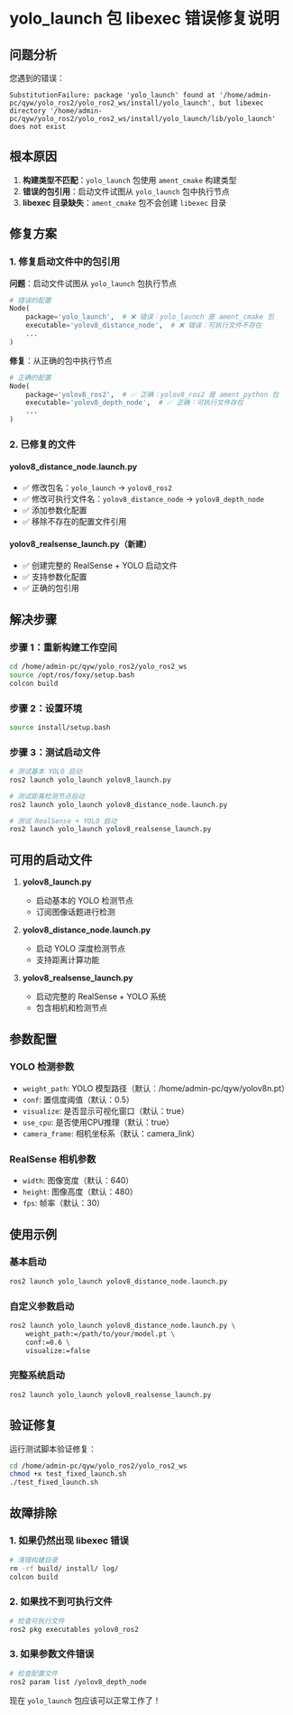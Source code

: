 # yolo_launch 包 libexec 错误修复说明

## 问题分析

您遇到的错误：
```
SubstitutionFailure: package 'yolo_launch' found at '/home/admin-pc/qyw/yolo_ros2/yolo_ros2_ws/install/yolo_launch', but libexec directory '/home/admin-pc/qyw/yolo_ros2/yolo_ros2_ws/install/yolo_launch/lib/yolo_launch' does not exist
```

## 根本原因

1. **构建类型不匹配**：`yolo_launch` 包使用 `ament_cmake` 构建类型
2. **错误的包引用**：启动文件试图从 `yolo_launch` 包中执行节点
3. **libexec 目录缺失**：`ament_cmake` 包不会创建 `libexec` 目录

## 修复方案

### 1. 修复启动文件中的包引用

**问题**：启动文件试图从 `yolo_launch` 包执行节点
```python
# 错误的配置
Node(
    package='yolo_launch',  # ❌ 错误：yolo_launch 是 ament_cmake 包
    executable='yolov8_distance_node',  # ❌ 错误：可执行文件不存在
    ...
)
```

**修复**：从正确的包中执行节点
```python
# 正确的配置
Node(
    package='yolov8_ros2',  # ✅ 正确：yolov8_ros2 是 ament_python 包
    executable='yolov8_depth_node',  # ✅ 正确：可执行文件存在
    ...
)
```

### 2. 已修复的文件

#### yolov8_distance_node.launch.py
- ✅ 修改包名：`yolo_launch` → `yolov8_ros2`
- ✅ 修改可执行文件名：`yolov8_distance_node` → `yolov8_depth_node`
- ✅ 添加参数化配置
- ✅ 移除不存在的配置文件引用

#### yolov8_realsense_launch.py（新建）
- ✅ 创建完整的 RealSense + YOLO 启动文件
- ✅ 支持参数化配置
- ✅ 正确的包引用

## 解决步骤

### 步骤 1：重新构建工作空间
```bash
cd /home/admin-pc/qyw/yolo_ros2/yolo_ros2_ws
source /opt/ros/foxy/setup.bash
colcon build
```

### 步骤 2：设置环境
```bash
source install/setup.bash
```

### 步骤 3：测试启动文件
```bash
# 测试基本 YOLO 启动
ros2 launch yolo_launch yolov8_launch.py

# 测试距离检测节点启动
ros2 launch yolo_launch yolov8_distance_node.launch.py

# 测试 RealSense + YOLO 启动
ros2 launch yolo_launch yolov8_realsense_launch.py
```

## 可用的启动文件

1. **yolov8_launch.py**
   - 启动基本的 YOLO 检测节点
   - 订阅图像话题进行检测

2. **yolov8_distance_node.launch.py**
   - 启动 YOLO 深度检测节点
   - 支持距离计算功能

3. **yolov8_realsense_launch.py**
   - 启动完整的 RealSense + YOLO 系统
   - 包含相机和检测节点

## 参数配置

### YOLO 检测参数
- `weight_path`: YOLO 模型路径（默认：/home/admin-pc/qyw/yolov8n.pt）
- `conf`: 置信度阈值（默认：0.5）
- `visualize`: 是否显示可视化窗口（默认：true）
- `use_cpu`: 是否使用CPU推理（默认：true）
- `camera_frame`: 相机坐标系（默认：camera_link）

### RealSense 相机参数
- `width`: 图像宽度（默认：640）
- `height`: 图像高度（默认：480）
- `fps`: 帧率（默认：30）

## 使用示例

### 基本启动
```bash
ros2 launch yolo_launch yolov8_distance_node.launch.py
```

### 自定义参数启动
```bash
ros2 launch yolo_launch yolov8_distance_node.launch.py \
    weight_path:=/path/to/your/model.pt \
    conf:=0.6 \
    visualize:=false
```

### 完整系统启动
```bash
ros2 launch yolo_launch yolov8_realsense_launch.py
```

## 验证修复

运行测试脚本验证修复：
```bash
cd /home/admin-pc/qyw/yolo_ros2/yolo_ros2_ws
chmod +x test_fixed_launch.sh
./test_fixed_launch.sh
```

## 故障排除

### 1. 如果仍然出现 libexec 错误
```bash
# 清理构建目录
rm -rf build/ install/ log/
colcon build
```

### 2. 如果找不到可执行文件
```bash
# 检查可执行文件
ros2 pkg executables yolov8_ros2
```

### 3. 如果参数文件错误
```bash
# 检查配置文件
ros2 param list /yolov8_depth_node
```

现在 `yolo_launch` 包应该可以正常工作了！
